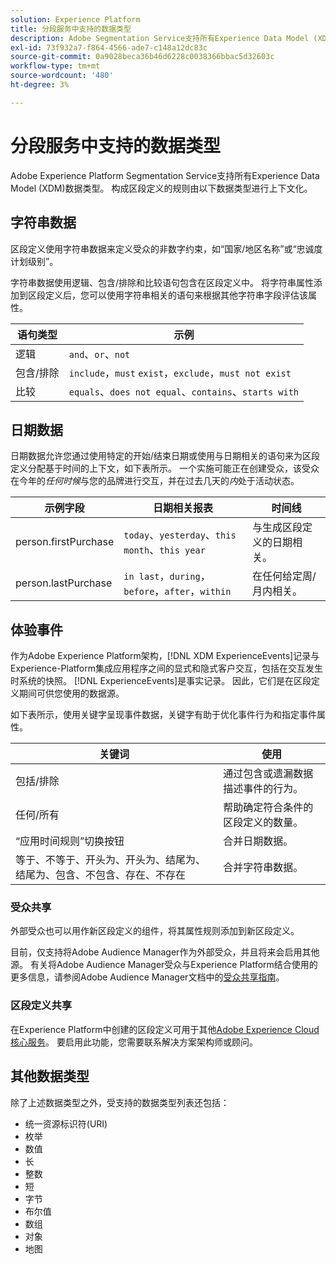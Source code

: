 ```yaml
---
solution: Experience Platform
title: 分段服务中支持的数据类型
description: Adobe Segmentation Service支持所有Experience Data Model (XDM)数据类型。 构成区段定义的规则由以下数据类型进行上下文化。
exl-id: 73f932a7-f864-4566-ade7-c148a12dc83c
source-git-commit: 0a9028beca36b46d6228c0038366bbac5d32603c
workflow-type: tm+mt
source-wordcount: '480'
ht-degree: 3%

---
```


# 分段服务中支持的数据类型

Adobe Experience Platform Segmentation Service支持所有Experience Data Model (XDM)数据类型。 构成区段定义的规则由以下数据类型进行上下文化。

## 字符串数据

区段定义使用字符串数据来定义受众的非数字约束，如“国家/地区名称”或“忠诚度计划级别”。

字符串数据使用逻辑、包含/排除和比较语句包含在区段定义中。 将字符串属性添加到区段定义后，您可以使用字符串相关的语句来根据其他字符串字段评估该属性。

| 语句类型 | 示例 |
| -------------- | -------- |
| 逻辑 | `and`、`or`、`not` |
| 包含/排除 | `include`，`must` `exist`，`exclude`，`must not exist` |
| 比较 | `equals`、`does not equal`、`contains`、`starts with` |

## 日期数据

日期数据允许您通过使用特定的开始/结束日期或使用与日期相关的语句来为区段定义分配基于时间的上下文，如下表所示。 一个实施可能正在创建受众，该受众在今年的&#x200B;*任何时候*&#x200B;与您的品牌进行交互，并在过去几天的&#x200B;*内*&#x200B;处于活动状态。

| 示例字段 | 日期相关报表 | 时间线 |
| ------------- | ------------------------ | --------- |
| person.firstPurchase | `today`、`yesterday`、`this month`、`this year` | 与生成区段定义的日期相关。 |
| person.lastPurchase | `in last`，`during`，`before`，`after`，`within` | 在任何给定周/月内相关。 |

## 体验事件

作为Adobe Experience Platform架构，[!DNL XDM ExperienceEvents]记录与Experience-Platform集成应用程序之间的显式和隐式客户交互，包括在交互发生时系统的快照。 [!DNL ExperienceEvents]是事实记录。 因此，它们是在区段定义期间可供您使用的数据源。

如下表所示，使用关键字呈现事件数据，关键字有助于优化事件行为和指定事件属性。

| 关键词 | 使用 |
| ------- | --- |
| 包括/排除 | 通过包含或遗漏数据描述事件的行为。 |
| 任何/所有 | 帮助确定符合条件的区段定义的数量。 |
| “应用时间规则”切换按钮 | 合并日期数据。 |
| 等于、不等于、开头为、开头为、结尾为、结尾为、包含、不包含、存在、不存在 | 合并字符串数据。 |

### 受众共享

外部受众也可以用作新区段定义的组件，将其属性规则添加到新区段定义。

目前，仅支持将Adobe Audience Manager作为外部受众，并且将来会启用其他源。 有关将Adobe Audience Manager受众与Experience Platform结合使用的更多信息，请参阅Adobe Audience Manager文档中的[受众共享指南](https://experienceleague.adobe.com/docs/audience-manager/user-guide/implementation-integration-guides/integration-experience-platform/aam-aep-audience-sharing.html)。

### 区段定义共享

在Experience Platform中创建的区段定义可用于其他[Adobe Experience Cloud核心服务](https://experienceleague.adobe.com/docs/core-services/interface/experience-cloud.html?lang=zh-Hans)。 要启用此功能，您需要联系解决方案架构师或顾问。

## 其他数据类型

除了上述数据类型之外，受支持的数据类型列表还包括：

- 统一资源标识符(URI)
- 枚举
- 数值
- 长
- 整数
- 短
- 字节
- 布尔值
- 数组
- 对象
- 地图
